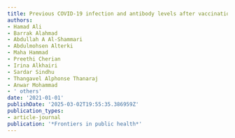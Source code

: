 ```yaml
---
title: Previous COVID-19 infection and antibody levels after vaccination
authors:
- Hamad Ali
- Barrak Alahmad
- Abdullah A Al-Shammari
- Abdulmohsen Alterki
- Maha Hammad
- Preethi Cherian
- Irina Alkhairi
- Sardar Sindhu
- Thangavel Alphonse Thanaraj
- Anwar Mohammad
- ' others'
date: '2021-01-01'
publishDate: '2025-03-02T19:55:35.386959Z'
publication_types:
- article-journal
publication: '*Frontiers in public health*'
---
```


